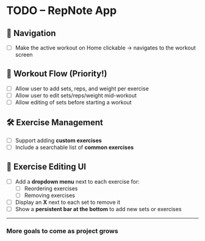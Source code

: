 # TODO – RepNote App

## 🧭 Navigation

- [ ] Make the active workout on Home clickable → navigates to the workout screen

## 💪 Workout Flow (Priority!)

- [ ] Allow user to add sets, reps, and weight per exercise
- [ ] Allow user to edit sets/reps/weight mid-workout
- [ ] Allow editing of sets before starting a workout

## 🛠️ Exercise Management

- [ ] Support adding **custom exercises**
- [ ] Include a searchable list of **common exercises**

## 🧩 Exercise Editing UI

- [ ] Add a **dropdown menu** next to each exercise for:
  - [ ] Reordering exercises
  - [ ] Removing exercises
- [ ] Display an **X** next to each set to remove it
- [ ] Show a **persistent bar at the bottom** to add new sets or exercises

---

### More goals to come as project grows
